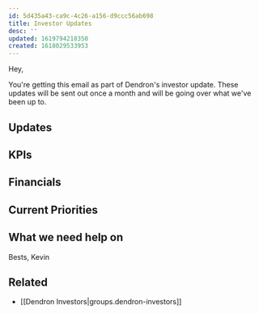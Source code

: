 ```yaml
---
id: 5d435a43-ca9c-4c26-a156-d9ccc56ab698
title: Investor Updates
desc: ''
updated: 1619794218350
created: 1618029533953
---
```



Hey,

You're getting this email as part of Dendron's investor update. These updates will be sent out once a month and will be going over what we've been up to.

## Updates
<!-- Highlights of the given month -->

## KPIs
<!-- Our KPIS -->

## Financials
<!-- Burn rate and other figures-->

## Current Priorities
<!-- What we're working on this month -->

## What we need help on 
<!-- eg. hiring-->

Bests,
Kevin

## Related
- [[Dendron Investors|groups.dendron-investors]]
